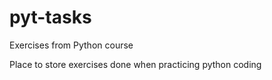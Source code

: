 # pyt-tasks
Exercises from Python course

Place to store exercises done when practicing python coding
